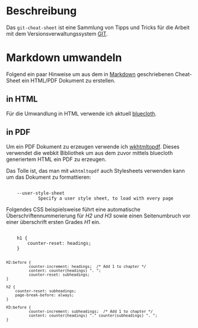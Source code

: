 # Beschreibung

Das `git-cheat-sheet` ist eine Sammlung von Tipps und Tricks für die Arbeit mit 
dem Versionsverwaltungssystem [GIT](http://git-scm.com/).

# Markdown umwandeln

Folgend ein paar Hinweise um aus dem in [Markdown](http://de.wikipedia.org/wiki/Markdown) geschriebenen Cheat-Sheet 
ein HTML/PDF Dokument zu erstellen.

## in HTML

Für die Umwandlung in HTML verwende ich aktuell [bluecloth](http://deveiate.org/projects/BlueCloth).

## in PDF

Um ein PDF Dokument zu erzeugen verwende ich [wkhtmltopdf](http://code.google.com/p/wkhtmltopdf/).
Dieses verwendet die webkit Bibliothek um aus dem zuvor mittels bluecloth generiertem
HTML ein PDF zu erzeugen.

Das Tolle ist, das man mit `wkhtmltopdf` auch Stylesheets verwenden kann um das Dokument zu formattieren:

<code>
	--user-style-sheet <url>
			Specify a user style sheet, to load with every page
</code>

Folgendes CSS beispielsweise führt eine automatische Überschriftennummerierung für *H2 und H3* sowie 
einen Seitenumbruch vor einer überschrift ersten Grades *H1* ein.

<code>
	h1 {
		counter-reset: headings;
	}

	H2:before {
		      counter-increment: headings;  /* Add 1 to chapter */
		      content: counter(headings) ". ";
		      counter-reset: subheadings;
	}

	h2 {
		counter-reset: subheadings;
		page-break-before: always;
	}

	H3:before {
		      counter-increment: subheadings;  /* Add 1 to chapter */
		      content: counter(headings) "." counter(subheadings) ". ";
	}
</code>

